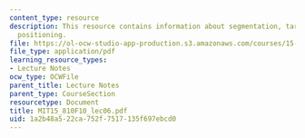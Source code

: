 ```yaml
---
content_type: resource
description: This resource contains information about segmentation, targeting and
  positioning.
file: https://ol-ocw-studio-app-production.s3.amazonaws.com/courses/15-810-marketing-management-fall-2010/1a2b48a522ca752f7517135f697ebcd0_MIT15_810F10_lec06.pdf
file_type: application/pdf
learning_resource_types:
- Lecture Notes
ocw_type: OCWFile
parent_title: Lecture Notes
parent_type: CourseSection
resourcetype: Document
title: MIT15_810F10_lec06.pdf
uid: 1a2b48a5-22ca-752f-7517-135f697ebcd0
---
```

